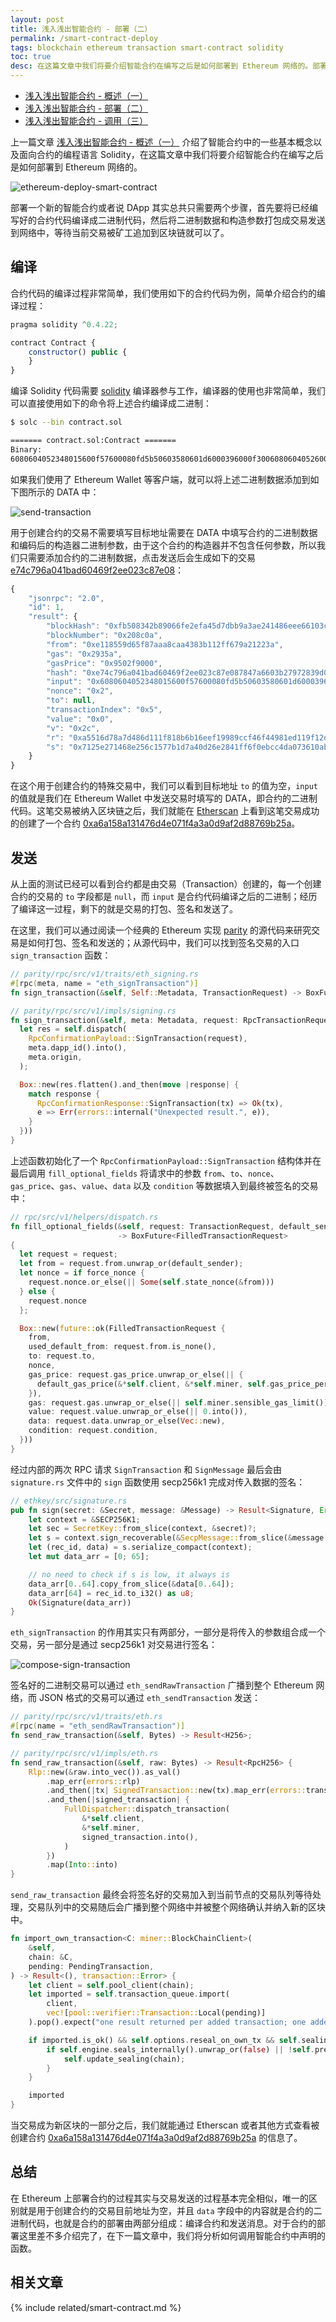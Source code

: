 ```yaml
---
layout: post
title: 浅入浅出智能合约 - 部署（二）
permalink: /smart-contract-deploy
tags: blockchain ethereum transaction smart-contract solidity
toc: true
desc: 在这篇文章中我们将要介绍智能合约在编写之后是如何部署到 Ethereum 网络的。部署一个新的智能合约或者说 DApp 其实总共只需要两个步骤，首先要将已经编写好的合约代码编译成二进制代码，然后将二进制数据和构造参数打包成交易发送到网络中，等待当前交易被矿工追加到区块链就可以了。
---
```


+ [浅入浅出智能合约 - 概述（一）](https://draveness.me/smart-contract-intro)
+ [浅入浅出智能合约 - 部署（二）](https://draveness.me/smart-contract-deploy)
+ [浅入浅出智能合约 - 调用（三）](https://draveness.me/smart-contract-invoke)

上一篇文章 [浅入浅出智能合约 - 概述（一）](https://draveness.me/smart-contract-intro) 介绍了智能合约中的一些基本概念以及面向合约的编程语言 Solidity，在这篇文章中我们将要介绍智能合约在编写之后是如何部署到 Ethereum 网络的。

![ethereum-deploy-smart-contract](https://img.draveness.me/2018-04-25-ethereum-deploy-smart-contract.png)

部署一个新的智能合约或者说 DApp 其实总共只需要两个步骤，首先要将已经编写好的合约代码编译成二进制代码，然后将二进制数据和构造参数打包成交易发送到网络中，等待当前交易被矿工追加到区块链就可以了。

## 编译

合约代码的编译过程非常简单，我们使用如下的合约代码为例，简单介绍合约的编译过程：

```javascript
pragma solidity ^0.4.22;

contract Contract {
    constructor() public {
    }
}
```

编译 Solidity 代码需要 [solidity](https://github.com/ethereum/solidity) 编译器参与工作，编译器的使用也非常简单，我们可以直接使用如下的命令将上述合约编译成二进制：

```bash
$ solc --bin contract.sol

======= contract.sol:Contract =======
Binary:
6080604052348015600f57600080fd5b50603580601d6000396000f3006080604052600080fd00a165627a7a72305820d9b24bc33db482b29de2352889cc2dfeb66029c28b0daf251aad5a5c4788774a0029
```

如果我们使用了 Ethereum Wallet 等客户端，就可以将上述二进制数据添加到如下图所示的 DATA 中：

![send-transaction](https://img.draveness.me/2018-04-25-send-transaction.png)

用于创建合约的交易不需要填写目标地址需要在 DATA 中填写合约的二进制数据和编码后的构造器二进制参数，由于这个合约的构造器并不包含任何参数，所以我们只需要添加合约的二进制数据，点击发送后会生成如下的交易 [e74c796a041bad60469f2ee023c87e08](http://rinkeby.etherscan.io/tx/0xe74c796a041bad60469f2ee023c87e087847a6603b27972839d0c0de2e852315)：

```javascript
{
    "jsonrpc": "2.0",
    "id": 1,
    "result": {
        "blockHash": "0xfb508342b89066fe2efa45d7dbb9a3ae241486eee66103c03049e2228a159ee8",
        "blockNumber": "0x208c0a",
        "from": "0xe118559d65f87aaa8caa4383b112ff679a21223a",
        "gas": "0x2935a",
        "gasPrice": "0x9502f9000",
        "hash": "0xe74c796a041bad60469f2ee023c87e087847a6603b27972839d0c0de2e852315",
        "input": "0x6080604052348015600f57600080fd5b50603580601d6000396000f3006080604052600080fd00a165627a7a72305820d9b24bc33db482b29de2352889cc2dfeb66029c28b0daf251aad5a5c4788774a0029",
        "nonce": "0x2",
        "to": null,
        "transactionIndex": "0x5",
        "value": "0x0",
        "v": "0x2c",
        "r": "0xa5516d78a7d486d111f818b6b16eef19989ccf46f44981ed119f12d5578022db",
        "s": "0x7125e271468e256c1577b1d7a40d26e2841ff6f0ebcc4da073610ab8d76c19d5"
    }
}
```

在这个用于创建合约的特殊交易中，我们可以看到目标地址 `to` 的值为空，`input` 的值就是我们在 Ethereum Wallet 中发送交易时填写的 DATA，即合约的二进制代码。这笔交易被纳入区块链之后，我们就能在 [Etherscan](http://rinkeby.etherscan.io/tx/0xe74c796a041bad60469f2ee023c87e087847a6603b27972839d0c0de2e852315) 上看到这笔交易成功的创建了一个合约 [0xa6a158a131476d4e071f4a3a0d9af2d88769b25a](https://rinkeby.etherscan.io/address/0xa6a158a131476d4e071f4a3a0d9af2d88769b25a)。

## 发送

从上面的测试已经可以看到合约都是由交易（Transaction）创建的，每一个创建合约的交易的 `to` 字段都是 `null`，而 `input` 是合约代码编译之后的二进制；经历了编译这一过程，剩下的就是交易的打包、签名和发送了。

在这里，我们可以通过阅读一个经典的 Ethereum 实现 [parity](https://github.com/paritytech/parity) 的源代码来研究交易是如何打包、签名和发送的；从源代码中，我们可以找到签名交易的入口 `sign_transaction` 函数：

```rust
// parity/rpc/src/v1/traits/eth_signing.rs
#[rpc(meta, name = "eth_signTransaction")]
fn sign_transaction(&self, Self::Metadata, TransactionRequest) -> BoxFuture<RichRawTransaction>;

// parity/rpc/src/v1/impls/signing.rs
fn sign_transaction(&self, meta: Metadata, request: RpcTransactionRequest) -> BoxFuture<RpcRichRawTransaction> {
  let res = self.dispatch(
    RpcConfirmationPayload::SignTransaction(request),
    meta.dapp_id().into(),
    meta.origin,
  );

  Box::new(res.flatten().and_then(move |response| {
    match response {
      RpcConfirmationResponse::SignTransaction(tx) => Ok(tx),
      e => Err(errors::internal("Unexpected result.", e)),
    }
  }))
}
```

上述函数初始化了一个 `RpcConfirmationPayload::SignTransaction` 结构体并在最后调用 `fill_optional_fields` 将请求中的参数 `from`、`to`、`nonce`、`gas_price`、`gas`、`value`、`data` 以及 `condition` 等数据填入到最终被签名的交易中：

```rust
// rpc/src/v1/helpers/dispatch.rs
fn fill_optional_fields(&self, request: TransactionRequest, default_sender: Address, force_nonce: bool)
                        -> BoxFuture<FilledTransactionRequest>
{
  let request = request;
  let from = request.from.unwrap_or(default_sender);
  let nonce = if force_nonce {
    request.nonce.or_else(|| Some(self.state_nonce(&from)))
  } else {
    request.nonce
  };

  Box::new(future::ok(FilledTransactionRequest {
    from,
    used_default_from: request.from.is_none(),
    to: request.to,
    nonce,
    gas_price: request.gas_price.unwrap_or_else(|| {
      default_gas_price(&*self.client, &*self.miner, self.gas_price_percentile)
    }),
    gas: request.gas.unwrap_or_else(|| self.miner.sensible_gas_limit()),
    value: request.value.unwrap_or_else(|| 0.into()),
    data: request.data.unwrap_or_else(Vec::new),
    condition: request.condition,
  }))
}
```

经过内部的两次 RPC 请求 `SignTransaction` 和 `SignMessage` 最后会由 `signature.rs` 文件中的 `sign` 函数使用 secp256k1 完成对传入数据的签名：

```rust
// ethkey/src/signature.rs
pub fn sign(secret: &Secret, message: &Message) -> Result<Signature, Error> {
	let context = &SECP256K1;
	let sec = SecretKey::from_slice(context, &secret)?;
	let s = context.sign_recoverable(&SecpMessage::from_slice(&message[..])?, &sec)?;
	let (rec_id, data) = s.serialize_compact(context);
	let mut data_arr = [0; 65];

	// no need to check if s is low, it always is
	data_arr[0..64].copy_from_slice(&data[0..64]);
	data_arr[64] = rec_id.to_i32() as u8;
	Ok(Signature(data_arr))
}
```

`eth_signTransaction` 的作用其实只有两部分，一部分是将传入的参数组合成一个交易，另一部分是通过 secp256k1 对交易进行签名：

![compose-sign-transaction](https://img.draveness.me/2018-04-25-compose-sign-transaction.png)

签名好的二进制交易可以通过 `eth_sendRawTransaction` 广播到整个 Ethereum 网络，而 JSON 格式的交易可以通过 `eth_sendTransaction` 发送：

```rust
// parity/rpc/src/v1/traits/eth.rs
#[rpc(name = "eth_sendRawTransaction")]
fn send_raw_transaction(&self, Bytes) -> Result<H256>;

// parity/rpc/src/v1/impls/eth.rs
fn send_raw_transaction(&self, raw: Bytes) -> Result<RpcH256> {
	Rlp::new(&raw.into_vec()).as_val()
		.map_err(errors::rlp)
		.and_then(|tx| SignedTransaction::new(tx).map_err(errors::transaction))
		.and_then(|signed_transaction| {
			FullDispatcher::dispatch_transaction(
				&*self.client,
				&*self.miner,
				signed_transaction.into(),
			)
		})
		.map(Into::into)
}
```

`send_raw_transaction` 最终会将签名好的交易加入到当前节点的交易队列等待处理，交易队列中的交易随后会广播到整个网络中并被整个网络确认并纳入新的区块中。

```rust
fn import_own_transaction<C: miner::BlockChainClient>(
	&self,
	chain: &C,
	pending: PendingTransaction,
) -> Result<(), transaction::Error> {
	let client = self.pool_client(chain);
	let imported = self.transaction_queue.import(
		client,
		vec![pool::verifier::Transaction::Local(pending)]
	).pop().expect("one result returned per added transaction; one added => one result; qed");

	if imported.is_ok() && self.options.reseal_on_own_tx && self.sealing.lock().reseal_allowed() {
		if self.engine.seals_internally().unwrap_or(false) || !self.prepare_pending_block(chain) {
			self.update_sealing(chain);
		}
	}

	imported
}
```

当交易成为新区块的一部分之后，我们就能通过 Etherscan 或者其他方式查看被创建合约 [0xa6a158a131476d4e071f4a3a0d9af2d88769b25a](https://rinkeby.etherscan.io/address/0xa6a158a131476d4e071f4a3a0d9af2d88769b25a) 的信息了。

## 总结

在 Ethereum 上部署合约的过程其实与交易发送的过程基本完全相似，唯一的区别就是用于创建合约的交易目前地址为空，并且 `data` 字段中的内容就是合约的二进制代码，也就是合约的部署由两部分组成：编译合约和发送消息。对于合约的部署这里差不多介绍完了，在下一篇文章中，我们将分析如何调用智能合约中声明的函数。

## 相关文章

{% include related/smart-contract.md %}

